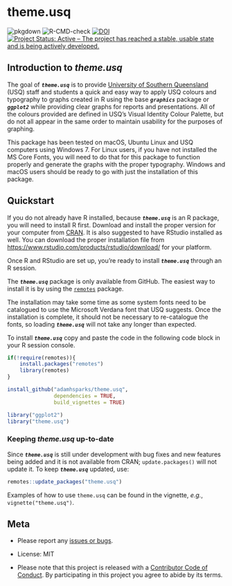 theme.usq
================

![pkgdown](https://github.com/adamhsparks/theme.usq/workflows/pkgdown/badge.svg)
![R-CMD-check](https://github.com/adamhsparks/theme.usq/workflows/R-CMD-check/badge.svg)
[![DOI](https://zenodo.org/badge/103536536.svg)](https://zenodo.org/badge/latestdoi/103536536)
[![Project Status: Active – The project has reached a stable, usable
state and is being actively
developed.](https://www.repostatus.org/badges/latest/active.svg)](https://www.repostatus.org/#active)

## Introduction to *theme.usq*

The goal of ***`theme.usq`*** is to provide [University of Southern
Queensland](https://usq.edu.au) (USQ) staff and students a quick and
easy way to apply USQ colours and typography to graphs created in R
using the base ***`graphics`*** package or ***`ggplot2`*** while
providing clear graphs for reports and presentations. All of the colours
provided are defined in USQ’s Visual Identity Colour Palette, but do not
all appear in the same order to maintain usability for the purposes of
graphing.

This package has been tested on macOS, Ubuntu Linux and USQ computers
using Windows 7. For Linux users, if you have not installed the MS Core
Fonts, you will need to do that for this package to function properly
and generate the graphs with the proper typography. Windows and macOS
users should be ready to go with just the installation of this package.

## Quickstart

If you do not already have R installed, because ***`theme.usq`*** is an
R package, you will need to install R first. Download and install the
proper version for your computer from
[CRAN](https://cran.r-project.org). It is also suggested to have RStudio
installed as well. You can download the proper installation file from
<https://www.rstudio.com/products/rstudio/download/> for your platform.

Once R and RStudio are set up, you’re ready to install ***`theme.usq`***
through an R session.

The ***`theme.usq`*** package is only available from GitHub. The easiest
way to install it is by using the
[`remotes`](https://github.com/r-lib/remotes) package.

The installation may take some time as some system fonts need to be
catalogued to use the Microsoft Verdana font that USQ suggests. Once the
installation is complete, it should not be necessary to re-catalogue the
fonts, so loading ***`theme.usq`*** will not take any longer than
expected.

To install ***`theme.usq`*** copy and paste the code in the following
code block in your R session console.

``` r
if(!require(remotes)){
    install.packages("remotes")
    library(remotes)
}

install_github("adamhsparks/theme.usq",
               dependencies = TRUE,
               build_vignettes = TRUE)

library("ggplot2")
library("theme.usq")
```

### Keeping *theme.usq* up-to-date

Since ***`theme.usq`*** is still under development with bug fixes and
new features being added and it is not available from CRAN;
`update.packages()` will not update it. To keep ***`theme.usq`***
updated, use:

``` r
remotes::update_packages("theme.usq")
```

Examples of how to use `theme.usq` can be found in the vignette, *e.g.*,
`vignette("theme.usq")`.

## Meta

  - Please report any [issues or
    bugs](https://github.com/adamhsparks/theme.usq/issues).

  - License: MIT

  - Please note that this project is released with a [Contributor Code
    of Conduct](CONDUCT.md). By participating in this project you agree
    to abide by its terms.
